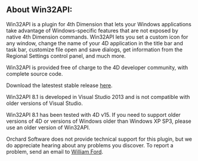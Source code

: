 ## About Win32API: ##

Win32API is a plugin for 4th Dimension that lets your Windows applications take advantage of Windows-specific features that are not exposed by native 4th Dimension commands. Win32API lets you set a custom icon for any window, change the name of your 4D application in the title bar and task bar, customize file open and save dialogs, get information from the Regional Settings control panel, and much more.

Win32API is provided free of charge to the 4D developer community, with complete source code. 

Download the latestest stable release [here](https://github.com/OrchardSoftware/4D-Win32API/releases/latest).

Win32API 8.1 is developed in Visual Studio 2013 and is not compatible with older versions of Visual Studio. 

Win32API 8.1 has been tested with 4D v15. If you need to support older versions of 4D or versions of Windows older than Windows XP SP3, please use an older version of Win32API.

Orchard Software does not provide technical support for this plugin, but we do appreciate hearing about any problems you discover. To report a problem, send an email to [William Ford](mailto:wford@orchardsoft.com).
